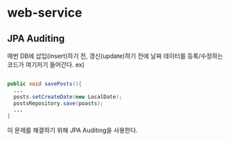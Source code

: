 # web-service

## JPA Auditing
매번 DB에 삽입(insert)하기 전, 갱신(update)하기 전에 날짜 데이터를 등록/수정하는 코드가 여기저기 들어간다.
ex)
```java

public void savePosts(){
  ...
  posts.setCreateDate(new LocalDate);
  postsRepository.save(poasts);
  ...
}

```
이 문제를 해결하기 위해 JPA Auditing을 사용한다.
